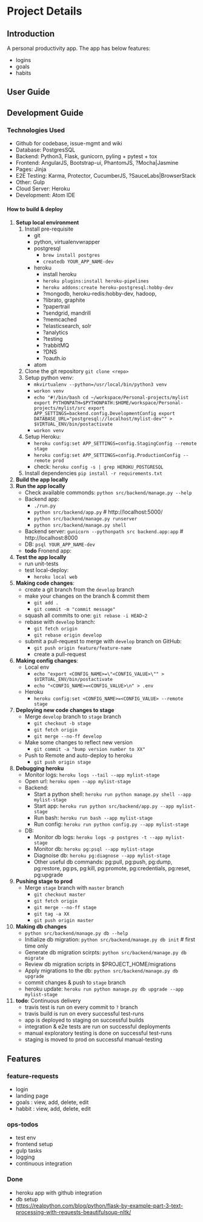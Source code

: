 # Project Details

## Introduction
A personal productivity app. The app has below features:
* logins
* goals
* habits


## User Guide


## Development Guide

### Technologies Used
* Github for codebase, issue-mgmt and wiki
* Database: PostgresSQL
* Backend: Python3, Flask, gunicorn, pyling + pytest + tox
* Frontend: AngularJS, Bootstrap-ui, PhantomJS, ?Mocha|Jasmine
* Pages: Jinja
* E2E Testing: Karma, Protector, CucumberJS, ?SauceLabs|BrowserStack
* Other: Gulp
* Cloud Server: Heroku
* Development: Atom IDE

#### How to build & deploy
1. **Setup local environment**
	1. Install pre-requisite
		* git
		* python, virtualenvwrapper
		* postgresql
			* `brew install postgres`
			* `createdb YOUR_APP_NAME-dev`
		* heroku
			* install heroku
			* `heroku plugins:install heroku-pipelines`
			* `heroku addons:create heroku-postgresql:hobby-dev`
			* ?mongodb, heroku-redis:hobby-dev, hadoop,
			* ?librato, graphite
			* ?papertrail
			* ?sendgrid, mandrill
			* ?memcached
			* ?elasticsearch, solr
			* ?analytics
			* ?testing
			* ?rabbitMQ
			* ?DNS
			* ?oauth.io
		* atom
	2. Clone the git repository
		`git clone <repo>`
	3. Setup python venv:
		* `mkvirtualenv --python=/usr/local/bin/python3 venv`
		* `workon venv`
		* `echo "#!/bin/bash
cd ~/workspace/Personal-projects/mylist
export PYTHONPATH=$PYTHONPATH:$HOME/workspace/Personal-projects/mylist/src
export APP_SETTINGS=backend.config.DevelopmentConfig
export DATABASE_URL="postgresql://localhost/mylist-dev"" > $VIRTUAL_ENV/bin/postactivate`
		* `workon venv`
	4. Setup Heroku:
		* `heroku config:set APP_SETTINGS=config.StagingConfig --remote stage`
		* `heroku config:set APP_SETTINGS=config.ProductionConfig --remote prod`
		* check: `heroku config -s | grep HEROKU_POSTGRESQL`
	5. Install dependencies
		`pip install -r requirements.txt`
2. **Build the app locally**
3. **Run the app locally**
	* Check available commonds: `python src/backend/manage.py --help`
	* Backend app:
		* `./run.py`
		* `python src/backend/app.py`  # http://localhost:5000/
		* `python src/backend/manage.py runserver`
		* `python src/backend/manage.py shell`
	* Backend server: `gunicorn --pythonpath src backend.app:app`  # http://localhost:8000
	* DB: `psql YOUR_APP_NAME-dev`
	* **todo** Fronend app:
4. **Test the app locally**
	* run unit-tests
	* test local-deploy:
		* `heroku local web`
6. **Making code changes**:
	* create a git branch from the `develop` branch
	* make your changes on the branch & commit them
		* `git add .`
		* `git commit -m "commit message"`
	* squash all commits to one: `git rebase -i HEAD~2`
	* rebase with `develop` branch:
		* `git fetch origin`
		* `git rebase origin develop`
	* submit a pull-request to merge with `develop` branch on GitHub:
		* `git push origin feature/feature-name`
		* create a pull-request
7. **Making config changes**:
	* Local env
		* `echo "export <CONFIG_NAME>=\"<CONFIG_VALUE>\"" > $VIRTUAL_ENV/bin/postactivate`
		* `echo "<CONFIG_NAME>=<CONFIG_VALUE>\n" > .env`
	* Heroku
		* `heroku config:set <CONFIG_NAME>=<CONFIG_VALUE> --remote stage`
7. **Deploying new code changes to stage**
	* Merge `develop` branch to `stage` branch
		* `git checkout -b stage`
		* `git fetch origin`
		* `git merge --no-ff develop`
	* Make some changes to reflect new version
		* `git commit -a "bump version number to XX"`
	* Push to Remote and auto-deploy to heroku
		* `git push origin stage`
8. **Debugging heroku**
	* Monitor logs: `heroku logs --tail --app mylist-stage`
	* Open url: `heroku open --app mylist-stage`
	* Backend:
		* Start a python shell: `heroku run python manage.py shell --app mylist-stage`
		* Start app: `heroku run python src/backend/app.py --app mylist-stage`
		* Run bash: `heroku run bash --app mylist-stage`
		* Run config: `heroku run python config.py --app mylist-stage`
	* DB:
		* Monitor db logs: `heroku logs -p postgres -t --app mylist-stage`
		* Monitor db: `heroku pg:psql --app mylist-stage`
		* Diagnoise db: `heroku pg:diagnose --app mylist-stage`
		* Other useful db commands: pg:pull, pg:push, pg:dump, pg:restore, pg:ps, pg:kill, pg:promote, pg:credentials, pg:reset, pg:upgrade
9. **Pushing stage to prod**
	* Merge `stage` branch with `master` branch
		* `git checkout master`
		* `git fetch origin`
		* `git merge --no-ff stage`
		* `git tag -a XX`
		* `git push origin master`
10. **Making db changes**
	* `python src/backend/manage.py db --help`
	* Initialize db migration: `python src/backend/manage.py db init`  # first time only
	* Generate db migration scirpts: `python src/backend/manage.py db migrate`
	* Review db migration scripts in $PROJECT_HOME/migrations
	* Apply migrations to the db: `python src/backend/manage.py db upgrade`
	* commit changes & push to `stage` branch
	* heroku update: `heroku run python manage.py db upgrade --app mylist-stage`
11. **todo**: Continuous delivery
	* travis test is run on every commit to `?` branch
	* travis build is run on every successful test-runs
	* app is deployed to staging on successful builds
	* integration & e2e tests are run on successful deployments
	* manual exploratory testing is done on successful test-runs
	* staging is moved to prod on successful manual-testing

## Features
### feature-requests
* login
* landing page
* goals : view, add, delete, edit
* habbit : view, add, delete, edit

### ops-todos
* test env
* frontend setup
* gulp tasks
* logging
* continuous integration

### Done
* heroku app with github integration
* db setup
* https://realpython.com/blog/python/flask-by-example-part-3-text-processing-with-requests-beautifulsoup-nltk/
